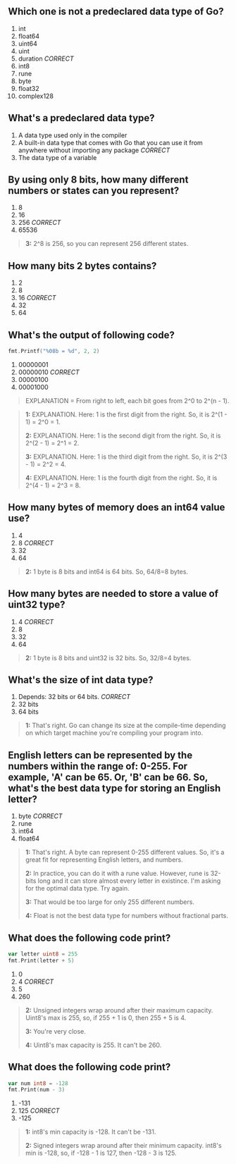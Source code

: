 ## Which one is **not** a predeclared data type of Go?
1. int
2. float64
3. uint64
4. uint
5. duration *CORRECT*
6. int8
7. rune
8. byte
9. float32
10. complex128


## What's a predeclared data type?
1. A data type used only in the compiler
2. A built-in data type that comes with Go that you can use it from anywhere without importing any package *CORRECT*
3. The data type of a variable


## By using only 8 bits, how many different numbers or states can you represent?
1. 8
2. 16
3. 256 *CORRECT*
4. 65536

> **3:** 2^8 is 256, so you can represent 256 different states.
>


## How many bits 2 bytes contains?
1. 2
2. 8
3. 16 *CORRECT*
4. 32
5. 64


## What's the output of following code?
```go
fmt.Printf("%08b = %d", 2, 2)
```
1. 00000001
2. 00000010 *CORRECT*
3. 00000100
4. 00001000

> EXPLANATION = From right to left, each bit goes from 2^0 to 2^(n - 1).

> **1:** EXPLANATION. Here: 1 is the first digit from the right. So, it is 2^(1 - 1) = 2^0 = 1.
>
> **2:** EXPLANATION. Here: 1 is the second digit from the right. So, it is 2^(2 - 1) = 2^1 = 2.
>
> **3:** EXPLANATION. Here: 1 is the third digit from the right. So, it is 2^(3 - 1) = 2^2 = 4.
>
> **4:** EXPLANATION. Here: 1 is the fourth digit from the right. So, it is 2^(4 - 1) = 2^3 = 8.
>


## How many bytes of memory does an int64 value use?
1. 4
2. 8 *CORRECT*
3. 32
4. 64

> **2:** 1 byte is 8 bits and int64 is 64 bits. So, 64/8=8 bytes.
>


## How many bytes are needed to store a value of uint32 type?
1. 4 *CORRECT*
2. 8
3. 32
4. 64

> **2:** 1 byte is 8 bits and uint32 is 32 bits. So, 32/8=4 bytes.
>


## What's the size of int data type?
1. Depends: 32 bits or 64 bits. *CORRECT*
2. 32 bits
3. 64 bits

> **1:** That's right. Go can change its size at the compile-time depending on which target machine you're compiling your program into.
>


## English letters can be represented by the numbers within the range of: 0-255. For example, 'A' can be 65. Or, 'B' can be 66. So, what's the best data type for storing an English letter?

1. byte *CORRECT*
2. rune
3. int64
4. float64

> **1:** That's right. A byte can represent 0-255 different values. So, it's a great fit for representing English letters, and numbers.
>
> **2:** In practice, you can do it with a rune value. However, rune is 32-bits long and it can store almost every letter in existince. I'm asking for the optimal data type. Try again.
>
> **3:** That would be too large for only 255 different numbers.
>
> **4:** Float is not the best data type for numbers without fractional parts.
>



## What does the following code print?
```go
var letter uint8 = 255
fmt.Print(letter + 5)
```
1. 0
2. 4 *CORRECT*
3. 5
4. 260

> **2:** Unsigned integers wrap around after their maximum capacity. Uint8's max is 255, so, if 255 + 1 is 0, then 255 + 5 is 4.
>
> **3:** You're very close.
>
> **4:** Uint8's max capacity is 255. It can't be 260.
>


## What does the following code print?
```go
var num int8 = -128
fmt.Print(num - 3)
```
1. -131
2. 125 *CORRECT*
3. -125

> **1:** int8's min capacity is -128. It can't be -131.
>
> **2:** Signed integers wrap around after their minimum capacity. int8's min is -128, so, if -128 - 1 is 127, then -128 - 3 is 125.
>
